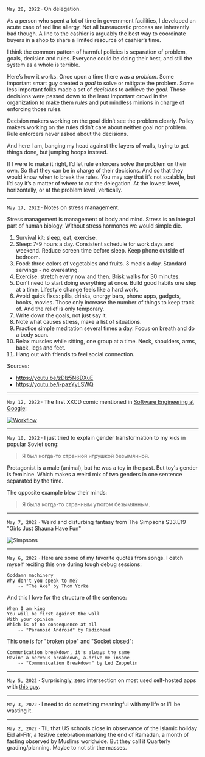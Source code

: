 `May 20, 2022` · On delegation. 

As a person who spent a lot of time in government facilities, I developed an acute case of red line allergy.
Not all bureaucratic process are inherently bad though. A line to the cashier is arguably the best way to coordinate buyers in a shop to share a limited resource of cashier’s time.

I think the common pattern of harmful policies is separation of problem, goals, decision and rules. Everyone could be doing their best, and still the system as a whole is terrible.

Here’s how it works. Once upon a time there was a _problem_. Some important smart guy created a *goal* to solve or mitigate the problem. Some less important folks made a set of *decisions* to achieve the *goal*. Those decisions were passed down to the least important crowd in the organization to make them *rules* and put mindless minions in charge of enforcing those rules. 

Decision makers working on the goal didn’t see the problem clearly. Policy makers working on the rules didn’t care about neither goal nor problem. Rule enforcers never asked about the decisions.

And here I am, banging my head against the layers of walls, trying to get things done, but jumping hoops instead. 

If I were to make it right, I’d let rule enforcers solve the problem on their own. So that they can be in charge of their decisions. And so that they would know when to break the rules. You may say that it’s not scalable, but I’d say it’s a matter of where to cut the delegation. At the lowest level, horizontally, or at the problem level, vertically. 

---

`May 17, 2022` · Notes on stress management. 

Stress management is management of body and mind. Stress is an integral part of human biology. Without stress hormones we would simple die. 

1. Survival kit: sleep, eat, exercise. 
2. Sleep: 7-9 hours a day. Consistent schedule for work days and weekend. Reduce screen time before sleep. Keep phone outside of bedroom. 
3. Food: three colors of vegetables and fruits. 3 meals a day. Standard servings - no overeating. 
4. Exercise: stretch every now and then. Brisk walks for 30 minutes. 
5. Don’t need to start doing everything at once. Build good habits one step at a time. Lifestyle change feels like a hard work. 
6. Avoid quick fixes: pills, drinks, energy bars, phone apps, gadgets, books, movies. Those only increase the number of things to keep track of. And the relief is only temporary.
7. Write down the goals, not just say it. 
8. Note what causes stress, make a list of situations. 
9. Practice simple meditation several times a day. Focus on breath and do a body scan. 
10. Relax muscles while sitting, one group at a time. Neck, shoulders, arms, back, legs and feet.
11. Hang out with friends to feel social connection.

Sources:
* https://youtu.be/zDlz5N6DXuE
* https://youtu.be/i-pazYyLSWQ

---

`May 12, 2022` · The first XKCD comic mentioned in [Software Engineering at Google](https://abseil.io/resources/swe-book):

[![Workflow](/life/images/xkcd_workflow.png)](https://xkcd.com/1172/)

---

`May 10, 2022` · I just tried to explain gender transformation to my kids in popular Soviet song:

> Я был когда-то странной игрушкой безымянной.

Protagonist is a male (animal), but he was a toy in the past.
But toy's gender is feminine.
Which makes a weird mix of two genders in one sentence separated by the time.

The opposite example blew their minds:

> Я была когда-то странным утюгом безымянным.

---

`May 7, 2022` · Weird and disturbing fantasy from The Simpsons S33.E19 "Girls Just Shauna Have Fun"

![Simpsons](/life/images/simpsons-dream.jpeg)

---

`May 6, 2022` ·
Here are some of my favorite quotes from songs.
I catch myself reciting this one during tough debug sessions:

    Goddamn machinery
    Why don't you speak to me?
        -- "The Axe" by Thom Yorke


And this I love for the structure of the sentence:

    When I am king
    You will be first against the wall
    With your opinion
    Which is of no consequence at all
        -- "Paranoid Android" by Radiohead


This one is for "broken pipe" and "Socket closed":

    Communication breakdown, it's always the same
    Havin' a nervous breakdown, a-drive me insane
        -- "Communication Breakdown" by Led Zeppelin

---

`May 5, 2022` ·
Surprisingly, zero intersection on most used self-hosted apps
with [this guy](https://noted.lol/what-are-your-most-used-self-hosted-applications/).

---

`May 3, 2022` ·
I need to do something meaningful with my life or I’ll be wasting it.

---

`May 2, 2022` ·
TIL that US schools close in observance of the Islamic holiday Eid al-Fitr, a festive celebration marking the end of Ramadan, a month of fasting observed by Muslims worldwide.
But they call it Quarterly grading/planning. Maybe to not stir the masses.
